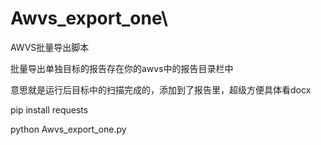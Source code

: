 # Awvs_export_one\

AWVS批量导出脚本


批量导出单独目标的报告存在你的awvs中的报告目录栏中

意思就是运行后目标中的扫描完成的，添加到了报告里，超级方便具体看docx


pip install requests


python Awvs_export_one.py

